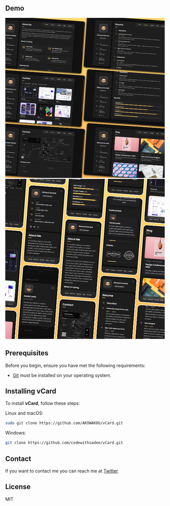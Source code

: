 ## Demo

![vCard Desktop Demo](./website-demo-image/desktop.png "Desktop Demo")
![vCard Mobile Demo](./website-demo-image/mobile.png "Mobile Demo")

## Prerequisites

Before you begin, ensure you have met the following requirements:

* [Git](https://git-scm.com/downloads "Download Git") must be installed on your operating system.

## Installing vCard

To install **vCard**, follow these steps:

Linux and macOS:

```bash
sudo git clone https://github.com/AKOWAKOU/vCard.git
```

Windows:

```bash
git clone https://github.com/codewithsadee/vCard.git
```

## Contact

If you want to contact me you can reach me at [Twitter](https://www.twitter.com/).

## License

MIT
